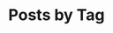 ---
title: "Posts by Tag"
layout: tags
permalink: /tags/
author_profile: true
toc: true
toc_ads: true
toc_sticky: true
---